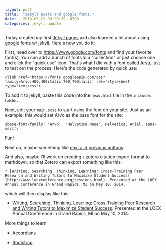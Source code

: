 ```yaml
---
layout: post
title:  "Jekyll posts and google fonts."
date:   2016-05-21 09:20:29 -0700
categories: jekyll update
---
```

Today created my first [Jekyll pages](https://jekyllrb.com/docs/pages/) and also learned a bit about using google fonts w/ jekyll. Here's how you do it:

First, head over to <https://www.google.com/fonts> and find your favorite font(s). You can add a bunch of fonts to a "collection" or just choose one and click the "quick use" icon. That's what I did with a font called [Arvo](https://www.google.com/fonts/specimen/Arvo), just to test out the process. Here's the code generated by quick use:

```
<link href='https://fonts.googleapis.com/css?family=Arvo:400,400italic,700,700italic' rel='stylesheet' type='text/css'>
```

To add it to jekyll, paste this code into the ```head.html``` file in the ```includes``` folder.


Next, edit your ```main.scss``` to start using the font on your site. Just as an example, this would set Arvo as the base font for the site:

```
$base-font-family: 'Arvo', "Helvetica Neue", Helvetica, Arial, sans-serif;
```

Fun!

Next up, maybe something like [next and previous buttons](http://jdp.org.uk/jekyll/2015/06/01/next-and-previous-posts-in-jekyll.html)

And also, maybe I'll work on creating a zotero citation export format to markdown, so that Zotero can export something like this:

```
* [Writing, Searching, Thinking, Learning: Cross-Training Peer Research and Writing Tutors to Maximize Student Success](http://www.loexconference.org/sessions.html). Presented at the LOEX Annual Conference in Grand Rapids, MI on May 10, 2014.
```

which will then display like this:

* [Writing, Searching, Thinking, Learning: Cross-Training Peer Research and Writing Tutors to Maximize Student Success](http://www.loexconference.org/sessions.html). Presented at the LOEX Annual Conference in Grand Rapids, MI on May 10, 2014.

More things to learn

* [Accordians](http://www.w3schools.com/howto/howto_js_accordion.asp)

* [Bootstrap](http://www.w3schools.com/bootstrap/default.asp)